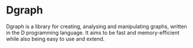 Dgraph
======

Dgraph is a library for creating, analysing and manipulating graphs, written in
the D programming language.  It aims to be fast and memory-efficient while also
being easy to use and extend.
